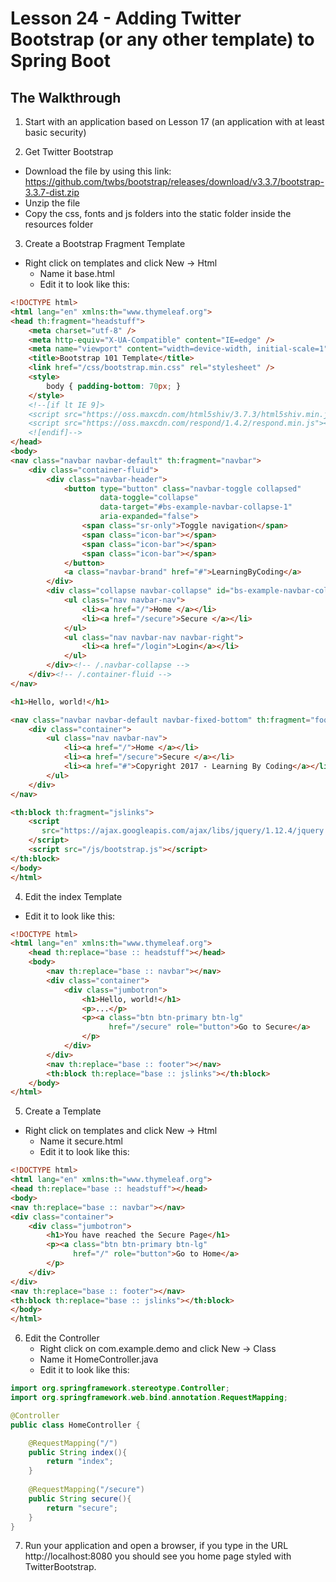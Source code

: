 # Lesson 24 - Adding Twitter Bootstrap (or any other template) to Spring Boot 
## The Walkthrough 

1. Start with an application based on Lesson 17 (an application with at least basic security) 

2. Get Twitter Bootstrap
  * Download the file by using this link: 
  https://github.com/twbs/bootstrap/releases/download/v3.3.7/bootstrap-3.3.7-dist.zip
  * Unzip the file 
  * Copy the css, fonts and js folders into the static folder inside the resources folder
  
3. Create a Bootstrap Fragment Template
  * Right click on templates and click New -> Html 
	* Name it base.html 
	* Edit it to look like this: 
```html
<!DOCTYPE html>
<html lang="en" xmlns:th="www.thymeleaf.org">
<head th:fragment="headstuff">
    <meta charset="utf-8" />
    <meta http-equiv="X-UA-Compatible" content="IE=edge" />
    <meta name="viewport" content="width=device-width, initial-scale=1" />
    <title>Bootstrap 101 Template</title>
    <link href="/css/bootstrap.min.css" rel="stylesheet" />
    <style>
        body { padding-bottom: 70px; }
    </style>
    <!--[if lt IE 9]>
    <script src="https://oss.maxcdn.com/html5shiv/3.7.3/html5shiv.min.js"></script>
    <script src="https://oss.maxcdn.com/respond/1.4.2/respond.min.js"></script>
    <![endif]-->
</head>
<body>
<nav class="navbar navbar-default" th:fragment="navbar">
    <div class="container-fluid">
        <div class="navbar-header">
            <button type="button" class="navbar-toggle collapsed" 
                    data-toggle="collapse" 
                    data-target="#bs-example-navbar-collapse-1" 
                    aria-expanded="false">
                <span class="sr-only">Toggle navigation</span>
                <span class="icon-bar"></span>
                <span class="icon-bar"></span>
                <span class="icon-bar"></span>
            </button>
            <a class="navbar-brand" href="#">LearningByCoding</a>
        </div>
        <div class="collapse navbar-collapse" id="bs-example-navbar-collapse-1">
            <ul class="nav navbar-nav">
                <li><a href="/">Home </a></li>
                <li><a href="/secure">Secure </a></li>
            </ul>
            <ul class="nav navbar-nav navbar-right">
                <li><a href="/login">Login</a></li>
            </ul>
        </div><!-- /.navbar-collapse -->
    </div><!-- /.container-fluid -->
</nav>

<h1>Hello, world!</h1>

<nav class="navbar navbar-default navbar-fixed-bottom" th:fragment="footer">
    <div class="container">
        <ul class="nav navbar-nav">
            <li><a href="/">Home </a></li>
            <li><a href="/secure">Secure </a></li>
            <li><a href="#">Copyright 2017 - Learning By Coding</a></li>
        </ul>
    </div>
</nav>

<th:block th:fragment="jslinks">
    <script
       src="https://ajax.googleapis.com/ajax/libs/jquery/1.12.4/jquery.min.js">
    </script>
    <script src="/js/bootstrap.js"></script>
</th:block>
</body>
</html>
```

4. Edit the index Template
  * Edit it to look like this: 
```html
<!DOCTYPE html>
<html lang="en" xmlns:th="www.thymeleaf.org">
    <head th:replace="base :: headstuff"></head>
    <body>
        <nav th:replace="base :: navbar"></nav>
        <div class="container">
            <div class="jumbotron">
                <h1>Hello, world!</h1>
                <p>...</p>
                <p><a class="btn btn-primary btn-lg"
                      href="/secure" role="button">Go to Secure</a>
                </p>
            </div>
        </div>
        <nav th:replace="base :: footer"></nav>
        <th:block th:replace="base :: jslinks"></th:block>
    </body>
</html>
```

5. Create a Template
  * Right click on templates and click New -> Html 
	* Name it secure.html 
	* Edit it to look like this: 
```html
<!DOCTYPE html>
<html lang="en" xmlns:th="www.thymeleaf.org">
<head th:replace="base :: headstuff"></head>
<body>
<nav th:replace="base :: navbar"></nav>
<div class="container">
    <div class="jumbotron">
        <h1>You have reached the Secure Page</h1>
        <p><a class="btn btn-primary btn-lg"
              href="/" role="button">Go to Home</a>
        </p>
    </div>
</div>
<nav th:replace="base :: footer"></nav>
<th:block th:replace="base :: jslinks"></th:block>
</body>
</html>
```

6. Edit the Controller 
	* Right click on com.example.demo and click New -> Class 
	* Name it HomeController.java 
	* Edit it to look like this: 
```java
import org.springframework.stereotype.Controller;
import org.springframework.web.bind.annotation.RequestMapping;

@Controller
public class HomeController {

    @RequestMapping("/")
    public String index(){
        return "index";
    }
    
    @RequestMapping("/secure")
    public String secure(){
        return "secure";
    }
}
```

7. Run your application and open a browser, if you type in the URL 
http://localhost:8080 you should see you home page styled with TwitterBootstrap.
